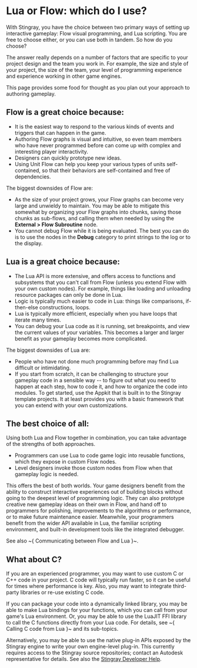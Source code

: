 # Lua or Flow: which do I use?

With Stingray, you have the choice between two primary ways of setting up interactive gameplay: Flow visual programming, and Lua scripting. You are free to choose either, or you can use both in tandem. So how do you choose?

The answer really depends on a number of factors that are specific to your project design and the team you work in. For example, the size and style of your project, the size of the team, your level of programming experience and experience working in other game engines.

This page provides some food for thought as you plan out your approach to authoring gameplay.

## Flow is a great choice because:

-	It is the easiest way to respond to the various kinds of events and triggers that can happen in the game.
-	Authoring Flow graphs is visual and intuitive, so even team members who have never programmed before can come up with complex and interesting player interactivity.
-	Designers can quickly prototype new ideas.
-	Using Unit Flow can help you keep your various types of units self-contained, so that their behaviors are self-contained and free of dependencies.

The biggest downsides of Flow are:

-	As the size of your project grows, your Flow graphs can become very large and unwieldy to maintain. You may be able to mitigate this somewhat by organizing your Flow graphs into chunks, saving those chunks as sub-flows, and calling them when needed by using the **External > Flow Subroutine** node.
-	You cannot debug Flow while it is being evaluated. The best you can do is to use the nodes in the **Debug** category to print strings to the log or to the display.

## Lua is a great choice because:

-	The Lua API is more extensive, and offers access to functions and subsystems that you can't call from Flow (unless you extend Flow with your own custom nodes). For example, things like loading and unloading resource packages can only be done in Lua.
-	Logic is typically much easier to code in Lua: things like comparisons, if-then-else constructions, loops.
-	Lua is typically more efficient, especially when you have loops that iterate many times.
-	You can debug your Lua code as it is running, set breakpoints, and view the current values of your variables. This becomes a larger and larger benefit as your gameplay becomes more complicated.

The biggest downsides of Lua are:

-	People who have not done much programming before may find Lua difficult or intimidating.
-	If you start from scratch, it can be challenging to structure your gameplay code in a sensible way -- to figure out what you need to happen at each step, how to code it, and how to organize the code into modules. To get started, use the Appkit that is built in to the Stingray template projects. It at least provides you with a basic framework that you can extend with your own customizations.

## The best choice of all:

Using both Lua and Flow together in combination, you can take advantage of the strengths of both approaches.

-	Programmers can use Lua to code game logic into reusable functions, which they expose in custom Flow nodes.
-	Level designers invoke those custom nodes from Flow when that gameplay logic is needed.

This offers the best of both worlds. Your game designers benefit from the ability to construct interactive experiences out of building blocks without going to the deepest level of programming logic. They can also prototype creative new gameplay ideas on their own in Flow, and hand off to programmers for polishing, improvements to the algorithms or performance, or to make future maintenance easier. Meanwhile, your programmers benefit from the wider API available in Lua, the familiar scripting environment, and built-in development tools like the integrated debugger.

See also ~{ Communicating between Flow and Lua }~.

## What about C?

If you are an experienced programmer, you may want to use custom C or C++ code in your project. C code will typically run faster, so it can be useful for times where performance is key. Also, you may want to integrate third-party libraries or re-use existing C code.

If you can package your code into a dynamically linked library, you may be able to make Lua bindings for your functions, which you can call from your game's Lua environment. Or, you may be able to use the LuaJIT FFI library to call the C functions directly from your Lua code. For details, see ~{ Calling C code from Lua }~ and its sub-topics.

Alternatively, you may be able to use the native plug-in APIs exposed by the Stingray engine to write your own engine-level plug-in. This currently requires access to the Stingray source repositories; contact an Autodesk representative for details. See also the [Stingray Developer Help](http://www.autodesk.com/stingray-help?contextId=DEVELOPER_HOME).
